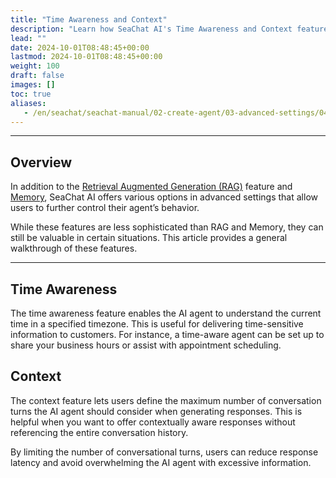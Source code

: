 ```yaml
---
title: "Time Awareness and Context"
description: "Learn how SeaChat AI's Time Awareness and Context features enhance agent control for time-sensitive responses."
lead: ""
date: 2024-10-01T08:48:45+00:00
lastmod: 2024-10-01T08:48:45+00:00
weight: 100
draft: false
images: []
toc: true
aliases:
   - /en/seachat/seachat-manual/02-create-agent/03-advanced-settings/04-time-awareness-context/
---
```


--- 

## Overview

In addition to the [Retrieval Augmented Generation (RAG)](https://wiki.seasalt.ai/seachat/seachat-manual/02-create-agent/03-advanced-settings/02-retrieval-augmented-generation-rag/) feature and [Memory](https://wiki.seasalt.ai/seachat/seachat-manual/02-create-agent/03-advanced-settings/03-agent-memory/), SeaChat AI offers various options in advanced settings that allow users to further control their agent’s behavior.

While these features are less sophisticated than RAG and Memory, they can still be valuable in certain situations. This article provides a general walkthrough of these features.

---

## Time Awareness

The time awareness feature enables the AI agent to understand the current time in a specified timezone. This is useful for delivering time-sensitive information to customers. For instance, a time-aware agent can be set up to share your business hours or assist with appointment scheduling.

## Context

The context feature lets users define the maximum number of conversation turns the AI agent should consider when generating responses. This is helpful when you want to offer contextually aware responses without referencing the entire conversation history.

By limiting the number of conversational turns, users can reduce response latency and avoid overwhelming the AI agent with excessive information.